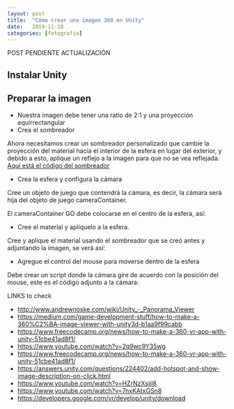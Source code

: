 ```yaml
---
layout: post
title:  "Cómo crear una imagen 360 en Unity"
date:   2019-11-18
categories: [fotografia]
---
```


POST PENDIENTE ACTUALIZACIÓN


## Instalar Unity

## Preparar la imagen

- Nuestra imagen debe tener una ratio de 2:1 y una proyección equirrectangular
- Crea el sombreador

Ahora necesitamos crear un sombreador personalizado que cambie la proyección del material hacia el interior de la esfera en lugar del exterior, y debido a esto, aplique un reflejo a la imagen para que no se vea reflejada. [Aquí está el código del sombreador](/static/scripts/shadow.js)

- Crea la esfera y configura la cámara

Cree un objeto de juego que contendrá la cámara, es decir, la cámara será hija del objeto de juego cameraContainer.

El cameraContainer GO debe colocarse en el centro de la esfera, así:

- Cree el material y aplíquelo a la esfera.

Cree y aplique el material usando el sombreador que se creó antes y adjuntando la imagen, se verá así:

- Agregue el control del mouse para moverse dentro de la esfera

Debe crear un script donde la cámara gire de acuerdo con la posición del mouse, este es el código adjunto a la cámara:

LINKS to check
+ http://www.andrewnoske.com/wiki/Unity_-_Panorama_Viewer
+ https://medium.com/game-development-stuff/how-to-make-a-360%C2%BA-image-viewer-with-unity3d-b1aa9f99cabb
+ https://www.freecodecamp.org/news/how-to-make-a-360-vr-app-with-unity-51cbe41ad8f1/
+ https://www.youtube.com/watch?v=2q9wc9Y35wg
+ https://www.freecodecamp.org/news/how-to-make-a-360-vr-app-with-unity-51cbe41ad8f1/
+ https://answers.unity.com/questions/224402/add-hotspot-and-show-image-description-on-click.html
+ https://www.youtube.com/watch?v=HZrNzXsjji8
+ https://www.youtube.com/watch?v=7nxKAtxGSn8
+ https://developers.google.com/vr/develop/unity/download
